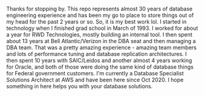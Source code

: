 Thanks for stopping by. This repo represents almost 30 years of database engineering experience and has been my go to place to store things out of my head for the past 2 years or so. So, it is my best work lol.
I started in technology when I finished grad school in March of 1993. I worked for about a year for RWD Technologies, mostly building an internal tool. I then spent about 13 years at Bell Atlantic/Verizon in the DBA seat and then managing a DBA team. That was a pretty amazing experience - amazing team members and lots of performance tuning and database replication architectures. I then spent 10 years with SAIC/Leidos and another almost 4 years working for Oracle, and both of those were doing the same kind of database things for Federal government customers. I'm currently a Database Specialist Solutions Architect at AWS and have been here since Oct 2020.
I hope something in here helps you with your database solutions.
